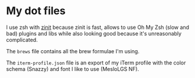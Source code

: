 # My dot files

I use zsh with [zinit](https://github.com/zdharma-continuum/zinit) because zinit is fast, allows to use Oh My Zsh (slow and bad) plugins and libs while also looking good because it's unreasonably complicated.

The `brews` file contains all the brew formulae I'm using.

The `iterm-profile.json` file is an export of my iTerm profile with the color schema (Snazzy) and font I like to use (MesloLGS NF).